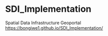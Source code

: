 # SDI_Implementation
Spatial Data Infrastructure Geoportal
https://bongiwe1.github.io/SDI_Implementation/
